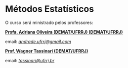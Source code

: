 # Métodos Estatísticos 

O curso será ministrado pelos professores:

[**Profa. Adriana Oliveira (DEMAT/UFRRJ) (DEMAT/UFRRJ)**](https://institucional.ufrrj.br/ruralpesquisa/adriana-oliveira-andrade/)

email: [*andrade.ufrrj\@gmail.com*](andrade.ufrrj@gmail.com)

[**Prof. Wagner Tassinari (DEMAT/UFRRJ)**](https://institucional.ufrrj.br/ruralpesquisa/wagner-de-souza-tassinari/)

email: [*tassinari\@ufrrj.br*](tassinari@ufrrj.br)

